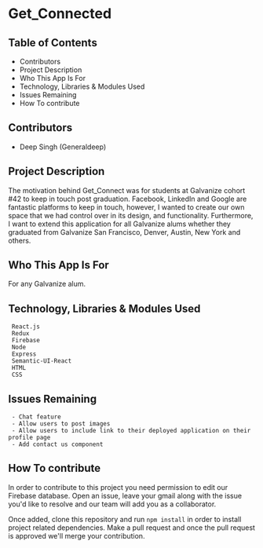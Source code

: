 # Get_Connected


## Table of Contents
* Contributors
* Project Description
* Who This App Is For
* Technology, Libraries & Modules Used
* Issues Remaining
* How To contribute




## Contributors
* Deep Singh (Generaldeep)



## Project Description
 The motivation behind Get_Connect was for students at Galvanize cohort #42 to keep in touch post graduation. Facebook, LinkedIn and Google are fantastic platforms to keep in touch, however, I wanted to create our own space that we had control over in its design, and functionality. Furthermore, I want to extend this application for all Galvanize alums whether they graduated from Galvanize San Francisco, Denver, Austin, New York and others.


## Who This App Is For
 For any Galvanize alum.


## Technology, Libraries & Modules Used
```
 React.js
 Redux
 Firebase
 Node
 Express
 Semantic-UI-React
 HTML
 CSS

```

## Issues Remaining
```
 - Chat feature
 - Allow users to post images
 - Allow users to include link to their deployed application on their profile page
 - Add contact us component

```

## How To contribute
 In order to contribute to this project you need permission to edit our Firebase database. Open an issue, leave your gmail along with the issue you'd like to resolve and our team will add you as a collaborator.  

 Once added, clone this repository and run ```npm install``` in order to install project related dependencies. Make a pull request and once the pull request is approved we'll merge your contribution.
